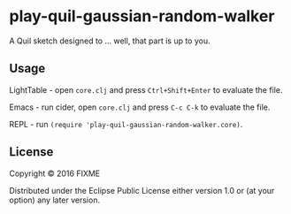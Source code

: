 # play-quil-gaussian-random-walker

A Quil sketch designed to ... well, that part is up to you.

## Usage

LightTable - open `core.clj` and press `Ctrl+Shift+Enter` to evaluate the file.

Emacs - run cider, open `core.clj` and press `C-c C-k` to evaluate the file.

REPL - run `(require 'play-quil-gaussian-random-walker.core)`.

## License

Copyright © 2016 FIXME

Distributed under the Eclipse Public License either version 1.0 or (at
your option) any later version.
